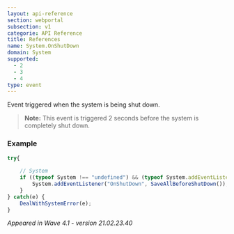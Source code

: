 ```yaml
---
layout: api-reference
section: webportal
subsection: v1
categorie: API Reference
title: References
name: System.OnShutDown
domain: System
supported:
  - 2
  - 3
  - 4
type: event
---
```

Event triggered when the system is being shut down.

>**Note:** This event is triggered 2 seconds before the system is completely shut down.

### Example

```javascript
try{
	
	// System
	if ((typeof System !== "undefined") && (typeof System.addEventListener !== "undefined")) {
		System.addEventListener("OnShutDown", SaveAllBeforeShutDown());
	}
} catch(e) {
	DealWithSystemError(e);
}
```

*Appeared in Wave 4.1 - version 21.02.23.40*